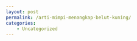 ```yaml
---
layout: post
permalink: /arti-mimpi-menangkap-belut-kuning/
categories:
    - Uncategorized
---
```


